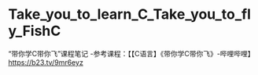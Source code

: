 # Take_you_to_learn_C_Take_you_to_fly_FishC
“带你学C带你飞”课程笔记
-参考课程：【【C语言】《带你学C带你飞》-哔哩哔哩】 https://b23.tv/9mr6eyz